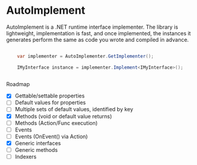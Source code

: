 # AutoImplement

AutoImplement is a .NET runtime interface implementer.  The library is lightweight, implementation is fast,
and once implemented, the instances it generates perform the same as code you wrote and compiled in advance.

```csharp
	
    var implementer = AutoImplementer.GetImplementer();
	
	IMyInterface instance = implementer.Implement<IMyInterface>();
	
```


Roadmap
- [x] Gettable/settable properties
- [ ] Default values for properties
- [ ] Multiple sets of default values, identified by key
- [x] Methods (void or default value returns)
- [ ] Methods (Action/Func execution)
- [ ] Events
- [ ] Events (OnEvent() via Action)
- [x] Generic interfaces
- [ ] Generic methods
- [ ] Indexers